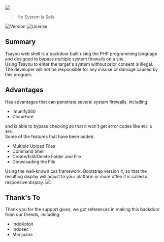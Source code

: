 <img src="https://raw.githubusercontent.com/22XploiterCrew-Team/Tsayou-Shell-Backdoor/1.x/img/logo.png" />

> No System Is Safe

![Version](https://img.shields.io/badge/Version-1.0.0-brightgreen)
![License](https://img.shields.io/badge/License-MIT-orange)

## Summary
Tsayou web shell is a backdoor built using the PHP programming language and designed to bypass multiple system firewalls on a site. <br />
Using Tsayou to enter the target's system without prior consent is illegal. The developer will not be responsible for any misuse or damage caused by this program.

## Advantages
Has advantages that can penetrate several system firewalls, including:
- Imunify360
- CloudFare

and is able to bypass checking so that it won't get error codes like ```403 & 406```. <br />
Some of the features that have been added:
- Multiple Upload Files
- Command Shell
- Create/Edit/Delete Folder and File
- Donwloading the File

Using the well-known css framework, Bootstrap version 4, so that the resulting display will adjust to your platform or more often it is called a responsive display.
<img src="https://raw.githubusercontent.com/22XploiterCrew-Team/Tsayou-Shell-Backdoor/1.x/img/preview.jpg"/>

## Thank's To
Thank you for the support given, we got references in making this backdoor from our friends, including:
- IndoXploit
- Indosec
- Marijuana
